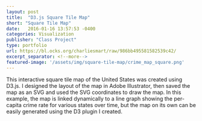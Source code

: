 ```yaml
---
layout: post
title:  "D3.js Square Tile Map"
short: "Square Tile Map"
date:   2016-01-16 13:57:53 -0400
categories: Visualization
publisher: "Class Project"
type: portfolio
url: https://bl.ocks.org/charliesmart/raw/986bb495581582539c42/
excerpt_separator: <!--more-->
featured-image: '/assets/img/square-tile-map/crime_map_square.png'
---
```


This interactive square tile map of the United States was created using D3.js. I designed the layout of the map in Adobe Illustrator, then saved the map as an SVG and used the SVG coordinates to draw the map. In this example, the map is linked dynamically to a line graph showing the per-capita crime rate for various states over time, but the map on its own can be easily generated using the D3 plugin I created.
